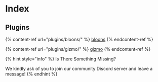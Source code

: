 # Index

## Plugins

{% content-ref url="plugins/bloons/" %}
[bloons](plugins/bloons/)
{% endcontent-ref %}

{% content-ref url="plugins/gizmo/" %}
[gizmo](plugins/gizmo/)
{% endcontent-ref %}

{% hint style="info" %}
Is There Something Missing?

We kindly ask of you to join our community Discord server and leave a message!
{% endhint %}
